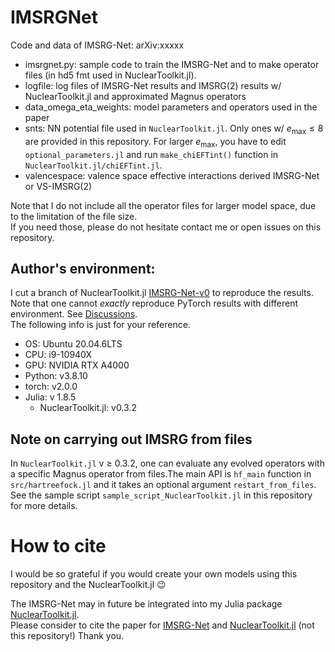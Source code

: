# IMSRGNet
Code and data of IMSRG-Net: arXiv:xxxxx

* imsrgnet.py: sample code to train the IMSRG-Net and to make operator files (in hd5 fmt used in NuclearToolkit.jl).
* logfile: log files of IMSRG-Net results and IMSRG(2) results w/ NuclearToolkit.jl and approximated Magnus operators
* data_omega_eta_weights: model parameters and operators used in the paper
* snts: NN potential file used in `NuclearToolkit.jl`. Only ones w/ $e_\mathrm{max} \leq 8$ are provided in this repository. For larger $e_\mathrm{max}$, you have to edit `optional_parameters.jl` and run `make_chiEFTint()` function in `NuclearToolkit.jl/chiEFTint.jl`.
* valencespace: valence space effective interactions derived IMSRG-Net or VS-IMSRG(2)

Note that I do not include all the operator files for larger model space, due to the limitation of the file size.  
If you need those, please do not hesitate contact me or open issues on this repository.

## Author's environment:

I cut a branch of NuclearToolkit.jl [IMSRG-Net-v0](https://github.com/SotaYoshida/NuclearToolkit.jl/tree/IMSRG-Net-v0) to reproduce the results.
Note that one cannot *exactly* reproduce PyTorch results with different environment.
See [Discussions](https://discuss.pytorch.org/t/reproducibility-over-different-machines/63047/13).  
The following info is just for your reference.

- OS: Ubuntu 20.04.6LTS  
- CPU: i9-10940X
- GPU: NVIDIA RTX A4000
- Python: v3.8.10
- torch: v2.0.0
- Julia: v 1.8.5 
    - NuclearToolkit.jl: v0.3.2


## Note on carrying out IMSRG from files

In `NuclearToolkit.jl` v $\geq$ 0.3.2, one can evaluate any evolved operators with a specific Magnus operator from files.The main API is `hf_main` function in `src/hartreefock.jl` and it takes an optional argument `restart_from_files`.
See the sample script `sample_script_NuclearToolkit.jl` in this repository for more details.


# How to cite

I would be so grateful if you would create your own models using this repository and the NuclearToolkit.jl 😉

The IMSRG-Net may in future be integrated into my Julia package [NuclearToolkit.jl](https://github.com/SotaYoshida/NuclearToolkit.jl).  
Please consider to cite the paper for [IMSRG-Net](url) and [NuclearToolkit.jl](https://joss.theoj.org/papers/10.21105/joss.04694) (not this repository!)
Thank you.
